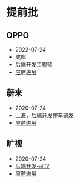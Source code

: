 # 提前批

## OPPO
- 2022-07-24
- 成都
- 后端开发工程师 
- [应聘进展](https://careers.oppo.com/campus/record)

## 蔚来
- 2020-07-24
- 上海，[后端开发整车研发](https://nio.jobs.feishu.cn/campus/position/7116767505351362847/detail?spread=SAYV33H)
- [应聘进展](https://nio.jobs.feishu.cn/referral/campus/position/application?token=NTsxNjU1Nzk1NTA0OTY1OzY4ODQxMTU4MjU5NTIwNjUwMzc7NzA3NDQxODk3NDkxNDY3NzAwNQ)

## 旷视
- 2020-07-24
- [后端开发-武汉](https://app.mokahr.com/campus_apply/megviihr/38642?recommendCode=DShXMCtu#/job/499789ea-12eb-4acf-a9f2-8f665c6254a9)
- [应聘进展](https://app.mokahr.com/campus_apply/megviihr/38642?recommendCode=DShXMCtu#/candidateHome/applications)
